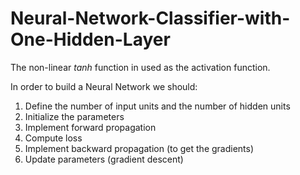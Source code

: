 # Neural-Network-Classifier-with-One-Hidden-Layer

The non-linear *tanh* function in used as the activation function.

In order to build a Neural Network we should:

1. Define the number of input units and the number of hidden units
2. Initialize the parameters
3. Implement forward propagation
4. Compute loss
5. Implement backward propagation (to get the gradients)
6. Update parameters (gradient descent)
